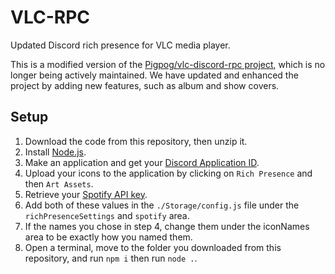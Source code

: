 # VLC-RPC
Updated Discord rich presence for VLC media player.

This is a modified version of the [Pigpog/vlc-discord-rpc project](https://github.com/Pigpog/vlc-discord-rpc), which is no longer being actively maintained. We have updated and enhanced the project by adding new features, such as album and show covers. 

## Setup
1. Download the code from this repository, then unzip it.
2. Install [Node.js](https://nodejs.org/en/download).
3. Make an application and get your [Discord Application ID](https://discord.com/developers/applications).
4. Upload your icons to the application by clicking on `Rich Presence` and then `Art Assets`.
5. Retrieve your [Spotify API key](https://developer.spotify.com/documentation/web-api/tutorials/getting-started).
6. Add both of these values in the `./Storage/config.js` file under the `richPresenceSettings` and `spotify` area.
7. If the names you chose in step 4, change them under the iconNames area to be exactly how you named them.
8. Open a terminal, move to the folder you downloaded from this repository, and run `npm i` then run `node .`.

